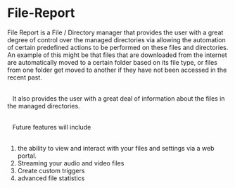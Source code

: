 # File-Report
 
File Report is a File / Directory manager that provides the user with a great degree of control over the managed directories via allowing the automation of certain predefined actions to be performed on these files and directories. An example of this might be that files that are downloaded from the internet are automatically moved to a certain folder based on its file type, or files from one folder get moved to another if they have not been accessed in the recent past.<br><br>

 
 It also provides the user with a great deal of information about the files in the managed directories.<br><br>
 
 
 Future features will include<br>
 
1) the ability to view and interact with your files and settings via a web portal. <br>
2) Streaming your audio and video files<br>
3) Create custom triggers<br>
4) advanced file statistics <br>
